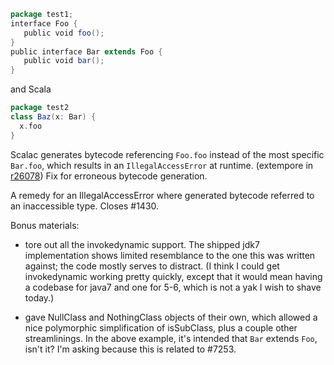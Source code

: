 ```scala
package test1;
interface Foo {
   public void foo();
}
public interface Bar extends Foo {
   public void bar();
}
```

and Scala 
```scala
package test2
class Baz(x: Bar) {
  x.foo
}
```

Scalac generates bytecode referencing `Foo.foo` instead of the most specific `Bar.foo`, which results in an `IllegalAccessError` at runtime.
(extempore in [r26078](https://codereview.scala-lang.org/fisheye/changelog/scala-svn?cs=26078)) Fix for erroneous bytecode generation.

A remedy for an IllegalAccessError where generated bytecode
referred to an inaccessible type.  Closes #1430.

Bonus materials:

 - tore out all the invokedynamic support.  The shipped jdk7
 implementation shows limited resemblance to the one this was written
 against; the code mostly serves to distract.  (I think I could get
 invokedynamic working pretty quickly, except that it would
 mean having a codebase for java7 and one for 5-6, which is not a yak
 I wish to shave today.)

 - gave NullClass and NothingClass objects of their own, which
 allowed a nice polymorphic simplification of isSubClass, plus a
 couple other streamlinings.
In the above example, it's intended that `Bar` extends `Foo`, isn't it? I'm asking because this is related to #7253.
